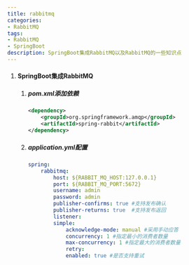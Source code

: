 ```yaml
---
title: rabbitmq
categories: 
- RabbitMQ
tags:
- RabbitMQ
- SpringBoot
description: SpringBoot集成RabbitMQ以及RabbitMQ的一些知识点
---
```

1. #### SpringBoot集成RabbitMQ
    1. ##### pom.xml添加依赖
        ```xml
        <dependency>
            <groupId>org.springframework.amqp</groupId>
            <artifactId>spring-rabbit</artifactId>
        </dependency>
        ```

    2. ##### application.yml配置
        ```yml
        spring:
            rabbitmq:
                host: ${RABBIT_MQ_HOST:127.0.0.1}
                port: ${RABBIT_MQ_PORT:5672}
                username: admin
                password: admin
                publisher-confirms: true #支持发布确认
                publisher-returns: true  #支持发布返回
                listener:
                simple:
                    acknowledge-mode: manual #采用手动应答
                    concurrency: 1 #指定最小的消费者数量
                    max-concurrency: 1 #指定最大的消费者数量
                    retry:
                    enabled: true #是否支持重试
        ```